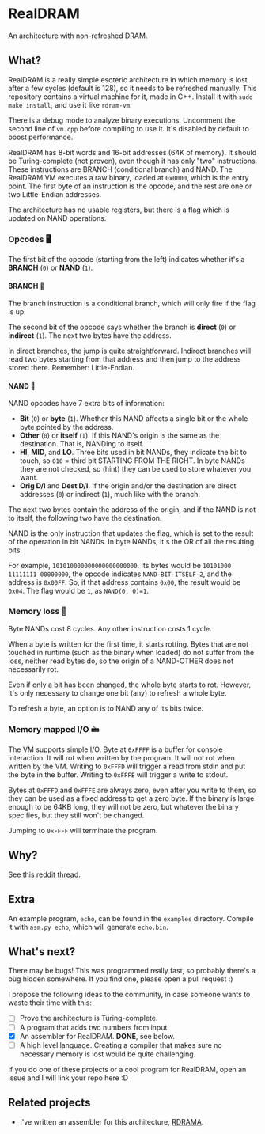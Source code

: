 # RealDRAM
An architecture with non-refreshed DRAM.

## What?
RealDRAM is a really simple esoteric architecture in which memory is lost after a few cycles (default is 128), so it needs to be refreshed manually. This repository contains a virtual machine for it, made in C++. Install it with `sudo make install`, and use it like `rdram-vm`.

There is a debug mode to analyze binary executions. Uncomment the second line of `vm.cpp` before compiling to use it. It's disabled by default to boost performance.

RealDRAM has 8-bit words and 16-bit addresses (64K of memory). It should be Turing-complete (not proven), even though it has only "two" instructions. These instructions are BRANCH (conditional branch) and NAND. The RealDRAM VM executes a raw binary, loaded at `0x0000`, which is the entry point. The first byte of an instruction is the opcode, and the rest are one or two Little-Endian addresses.

The architecture has no usable registers, but there is a flag which is updated on NAND operations.

### Opcodes 🖥️
The first bit of the opcode (starting from the left) indicates whether it's a **BRANCH** (`0`) or **NAND** (`1`).

#### BRANCH 🐸
The branch instruction is a conditional branch, which will only fire if the flag is up.

The second bit of the opcode says whether the branch is **direct** (`0`) or **indirect** (`1`). The next two bytes have the address.

In direct branches, the jump is quite straightforward. Indirect branches will read two bytes starting from that address and then jump to the address stored there. Remember: Little-Endian.

#### NAND 🔣
NAND opcodes have 7 extra bits of information:
* **Bit** (`0`) or **byte** (`1`). Whether this NAND affects a single bit or the whole byte pointed by the address.
* **Other** (`0`) or **itself** (`1`). If this NAND's origin is the same as the destination. That is, NANDing to itself.
* **HI**, **MID**, and **LO**. Three bits used in bit NANDs, they indicate the bit to touch, so `010` = third bit STARTING FROM THE RIGHT. In byte NANDs they are not checked, so (hint) they can be used to store whatever you want.
* **Orig D/I** and **Dest D/I**. If the origin and/or the destination are direct addresses (`0`) or indirect (`1`), much like with the branch.

The next two bytes contain the address of the origin, and if the NAND is not to itself, the following two have the destination.

NAND is the only instruction that updates the flag, which is set to the result of the operation in bit NANDs. In byte NANDs, it's the OR of all the resulting bits.

For example, `101010000000000000000000`. Its bytes would be `10101000 11111111 00000000`, the opcode indicates `NAND-BIT-ITSELF-2`, and the address is `0x00FF`. So, if that address contains `0x00`, the result would be `0x04`. The flag would be `1`, as `NAND(0, 0)=1`.

### Memory loss 🧠
Byte NANDs cost 8 cycles. Any other instruction costs 1 cycle.

When a byte is written for the first time, it starts rotting. Bytes that are not touched in runtime (such as the binary when loaded) do not suffer from the loss, neither read bytes do, so the origin of a NAND-OTHER does not necessarily rot.

Even if only a bit has been changed, the whole byte starts to rot. However, it's only necessary to change one bit (any) to refresh a whole byte.

To refresh a byte, an option is to NAND any of its bits twice.

### Memory mapped I/O 🖮
The VM supports simple I/O.
Byte at `0xFFFF` is a buffer for console interaction. It will rot when written by the program. It will not rot when written by the VM. Writing to `0xFFFD` will trigger a read from stdin and put the byte in the buffer. Writing to `0xFFFE` will trigger a write to stdout.

Bytes at `0xFFFD` and `0xFFFE` are always zero, even after you write to them, so they can be used as a fixed address to get a zero byte. If the binary is large enough to be 64KB long, they will not be zero, but whatever the binary specifies, but they still won't be changed.

Jumping to `0xFFFF` will terminate the program.

## Why?
See [this reddit thread](https://www.reddit.com/r/badcode/comments/hstq8j/found_this_answer_on_stackoverflow_pretty_sure/fyfndqi?utm_source=share&utm_medium=web2x).

## Extra
An example program, `echo`, can be found in the `examples` directory. Compile it with `asm.py echo`, which will generate `echo.bin`.

## What's next?
There may be bugs! This was programmed really fast, so probably there's a bug hidden somewhere. If you find one, please open a pull request :)

I propose the following ideas to the community, in case someone wants to waste their time with this:
- [ ] Prove the architecture is Turing-complete.
- [ ] A program that adds two numbers from input.
- [x] An assembler for RealDRAM. **DONE**, see below.
- [ ] A high level language. Creating a compiler that makes sure no necessary memory is lost would be quite challenging.

If you do one of these projects or a cool program for RealDRAM, open an issue and I will link your repo here :D

## Related projects
* I've written an assembler for this architecture, [RDRAMA](https://github.com/jlxip/RDRAMA).
